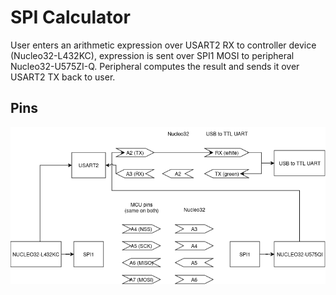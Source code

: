 # SPI Calculator
User enters an arithmetic expression over USART2 RX to controller device (Nucleo32-L432KC), expression is sent over SPI1 MOSI to peripheral Nucleo32-U575ZI-Q. Peripheral computes the result and sends it over USART2 TX back to user.

## Pins
![](pins.png)
